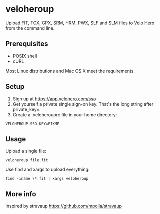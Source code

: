 # veloheroup
Upload FIT, TCX, GPX, SRM, HRM, PWX, SLF and SLM files to [Velo Hero](http://www.velohero.com/) from the command line.

## Prerequisites
* POSIX shell
* cURL

Most Linux distributions and Mac OS X meet the requirements.

## Setup
1. Sign up at https://app.velohero.com/sso
2. Get yourself a private single sign-on key. That's the long string after private_key=.
3. Create a .veloherouprc file in your home directory:
~~~
VELOHEROUP_SSO_KEY=FIXME
~~~

## Usage
Upload a single file:

    veloheroup file.fit

Use find and xargs to upload everything:

    find -iname \*.fit | xargs veloheroup

## More info

Inspired by stravaup https://github.com/mpolla/stravaup